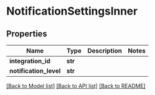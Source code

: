 # NotificationSettingsInner

## Properties
Name | Type | Description | Notes
------------ | ------------- | ------------- | -------------
**integration_id** | **str** |  | 
**notification_level** | **str** |  | 

[[Back to Model list]](../README.md#documentation-for-models) [[Back to API list]](../README.md#documentation-for-api-endpoints) [[Back to README]](../README.md)

